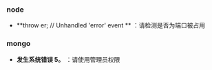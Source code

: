 ### node
-   **throw er; // Unhandled 'error' event ** ：请检测是否为端口被占用

### mongo

- **发生系统错误 5。** ：请使用管理员权限